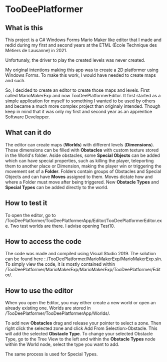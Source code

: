 # TooDeePlatformer

## What is this

This project is a C# Windows Forms Mario Maker like editor that I made and redid during my first and second years at the ETML (École Technique des Métiers de Lausanne) in 2021.

Unfortunaly, the driver to play the created levels was never created.

My original intentions making this app was to create a 2D platformer using Windows Forms. To make this work, I would have needed to create maps and such.

So, I decided to create an editor to create those maps and levels. First called MarioMakerExp and now TooDeePlatformerEditor.
It first started as a simple application for myself to something I wanted to be used by others and became a much more complex project than originaly intended.
Though keep in mind that it was only my first and second year as an apprentice Software Developper.

## What can it do

The editor can create maps (**Worlds**) with different levels (**Dimensions**).
Those dimensions can be filled with **Obstacles** with custom texture stored in the World's folder.
Aside obstacles, some **Special Objects** can be added which can have special properties, such as killing the player, teleporting them to another place or Dimension, making the player win or triggering the movement set of a **Folder**.
Folders contain groups of Obstacles and Special Objects and can have **Moves** assigned to them. Moves dictate how and where a Folder must move after being triggered.
New **Obstacle Types** and **Special Types** can be added directly to the world.

## How to test it

To open the editor, go to /TooDeePlatformer/TooDeePlatformerApp/Editor/TooDeePlatformerEditor.exe.
Two test worlds are there. I advise opening Test10.

## How to access the code

The code was made and compiled using Visual Studio 2019.
The solution can be found here : /TooDeePlatformer/MarioMakerExp/MarioMakerExp.sln.
To simply view the code, it is mostly contained within /TooDeePlatformer/MarioMakerExp/MarioMakerExp/TooDeePlatformer/Editor/.

## How to use the editor

When you open the Editor, you may either create a new world or open an already existing one. 
Worlds are stored in /TooDeePlatformer/TooDeePlatformerApp/Worlds/.

To add new **Obstacles** drag and release your pointer to select a zone.
Then right click the selected zone and click Add From Selection>Obstacle.
This will add the selected **Obstacle Type**. 
To change your selected Obstacle Type, go to the Tree View to the left and within the **Obstacle Types** node within the World node, select the type you want to add.

The same process is used for Special Types.
